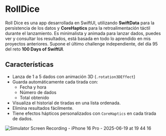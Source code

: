 # RollDice

Roll Dice es una app desarrollada en SwiftUI, utilizando **SwiftData** para la persistencia de los datos y **CoreHaptics** para la retroalimentación táctil durante el lanzamiento.
Es minimalista y animada para lanzar dados, puedes ver y consultar los resultados, está basada en todo lo aprendido en mis proyectos anteriores. Supone el último challenge independiente,
del día 95 del reto **100 Days of SwiftUI**.


## Características

- Lanza de 1 a 5 dados con animación 3D (`.rotation3DEffect`)
- Guarda automáticamente cada tirada con:
  - Fecha y hora
  - Número de dados
  - Total obtenido
- Visualiza el historial de tiradas en una lista ordenada.
- Elimina resultados fácilmente.
- Tiene efectos hápticos personalizados con `CoreHaptics` en cada tirada de dados.
  
![Simulator Screen Recording - iPhone 16 Pro - 2025-06-19 at 19 44 16](https://github.com/user-attachments/assets/3dddba7c-91d7-4391-96c6-8b61a0fc0ec3)
